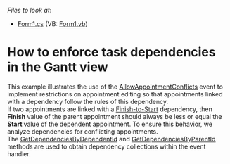 <!-- default file list -->
*Files to look at*:

* [Form1.cs](./CS/GanttRestrictions/Form1.cs) (VB: [Form1.vb](./VB/GanttRestrictions/Form1.vb))
<!-- default file list end -->
# How to enforce task dependencies in the Gantt view


<p>This example illustrates the use of the <a href="http://documentation.devexpress.com/#WPF/DevExpressXpfSchedulerSchedulerControl_AllowAppointmentConflictstopic"><u>AllowAppointmentConflicts</u></a> event to implement restrictions on appointment editing so that appointments linked with a dependency  follow the rules of this dependency. <br />
If two appointments are linked with a <a href="http://documentation.devexpress.com/#CoreLibraries/DevExpressXtraSchedulerAppointmentDependencyTypeEnumtopic"><u>Finish-to-Start</u></a> dependency, then <strong>Finish</strong> value of the parent appointment should always be less or equal the <strong>Start </strong>value of the dependent appointment. To ensure this behavior, we analyze dependencies for conflicting appointments.<br />
The <a href="http://documentation.devexpress.com/#CoreLibraries/DevExpressXtraSchedulerAppointmentDependencyBaseCollection_GetDependenciesByDependentIdtopic"><u>GetDependenciesByDependentId</u></a> and <a href="http://documentation.devexpress.com/#CoreLibraries/DevExpressXtraSchedulerAppointmentDependencyBaseCollection_GetDependenciesByParentIdtopic"><u>GetDependenciesByParentId</u></a> methods are used to obtain dependency collections within the event handler.</p>

<br/>


